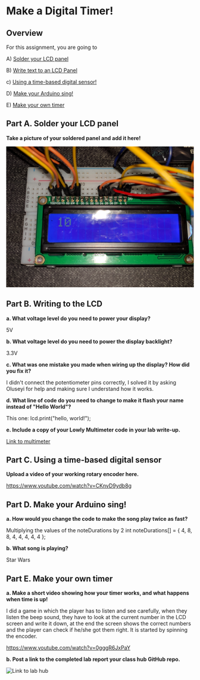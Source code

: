 # Make a Digital Timer!
 
## Overview
For this assignment, you are going to 

A) [Solder your LCD panel](#part-a-solder-your-lcd-panel)

B) [Write text to an LCD Panel](#part-b-writing-to-the-lcd) 

c) [Using a time-based digital sensor!](#part-c-using-a-time-based-digital-sensor)

D) [Make your Arduino sing!](#part-d-make-your-arduino-sing)

E) [Make your own timer](#part-e-make-your-own-timer) 
 

## Part A. Solder your LCD panel

**Take a picture of your soldered panel and add it here!**

![Image of breadboard](https://github.com/mviejo33/IDD-Fa18-Lab2/blob/master/IMG_20180911_020013.jpg)

## Part B. Writing to the LCD
 
**a. What voltage level do you need to power your display?**

5V

**b. What voltage level do you need to power the display backlight?**

3.3V
   
**c. What was one mistake you made when wiring up the display? How did you fix it?**

I didn't connect the potentiometer pins correctly, I solved it by asking Oluseyi for help and making sure I understand how it works.

**d. What line of code do you need to change to make it flash your name instead of "Hello World"?**
 
This one: lcd.print("hello, world!");
 
**e. Include a copy of your Lowly Multimeter code in your lab write-up.**

[Link to multimeter](//github.com/mviejo33/IDD-Fa18-Lab2/blob/master/multimeter.ino)

## Part C. Using a time-based digital sensor

**Upload a video of your working rotary encoder here.**

https://www.youtube.com/watch?v=CKnvD9ydb8g

## Part D. Make your Arduino sing!

**a. How would you change the code to make the song play twice as fast?**

Multiplying the values of the noteDurations by 2
int noteDurations[] = {
  4, 8, 8, 4, 4, 4, 4, 4
};
 
**b. What song is playing?**

Star Wars

## Part E. Make your own timer

**a. Make a short video showing how your timer works, and what happens when time is up!**

I did a game in which the player has to listen and see carefully, when they listen the beep sound, they have to look at the current number in the LCD screen and write it down, at the end the screen shows the correct numbers and the player can check if he/she got them right. It is started by spinning the encoder.

https://www.youtube.com/watch?v=0gggR6JxPaY

**b. Post a link to the completed lab report your class hub GitHub repo.**

![Link to lab hub](https://github.com/mviejo33/Interactive-Lab-Hub)
